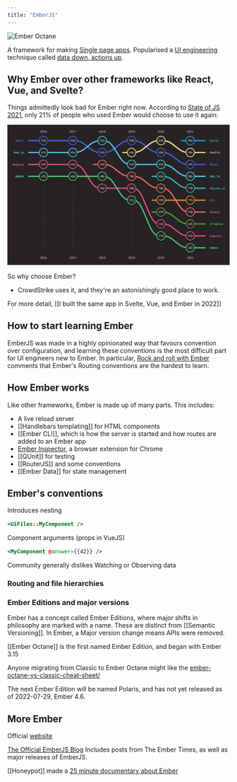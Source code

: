 ```yaml
---
title: "EmberJS"
---
```

![Ember Octane](https://emberjs.com/images/tomsters/octane750w-7d2b2a06bb1ba5c5dd1e3ad03dd5a873.webp)

A framework for making [Single page apps](notes/SPA). Popularised a [UI engineering](notes/UI%20engineering) technique called [data down, actions up](notes/Data_down_action_up).


## Why Ember over other frameworks like React, Vue, and Svelte? 

Things admittedly look bad for Ember right now. According to [State of JS 2021](https://2021.stateofjs.com/en-US/libraries/front-end-frameworks/front_end_frameworks_experience_ranking), only 21% of people who used Ember would choose to use it again:

![State of JS 2021 satisfaction graph ](notes/images/StateofJS_2021_satisfaction.png)

So why choose Ember?

- CrowdStrike uses it, and they're an astonishingly good place to work. 

For more detail, [[I built the same app in Svelte, Vue, and Ember in 2022]]

## How to start learning Ember

EmberJS was made in a highly opinionated way that favours convention over configuration, and learning these conventions is the most difficult part for UI engineers new to Ember. In particular, [Rock and roll with Ember](https://balinterdi.com/rock-and-roll-with-emberjs/) comments that Ember's Routing conventions are the hardest to learn.


## How Ember works

Like other frameworks, Ember is made up of many parts. This includes:

- A live reload server
- [[Handlebars templating]] for HTML components
- [[Ember CLI]], which is how the server is started and how routes are added to an Ember app
- [Ember Inspector](https://chrome.google.com/webstore/detail/ember-inspector/bmdblncegkenkacieihfhpjfppoconhi), a browser extension for Chrome
- [[QUnit]] for testing
- [[RouterJS]] and some conventions
- [[Ember Data]] for state management

## Ember's conventions


Introduces nesting
```handlebars
<UiFiles::MyComponent />
```



Component arguments (props in VueJS)
```handlebars
<MyComponent @answer={{42}} />
```

Community generally dislikes Watching or Observing data


### Routing and file hierarchies

### Ember Editions and major versions

Ember has a concept called Ember Editions, where major shifts in philosophy  are marked with a name. These are distinct from [[Semantic Versioning]]. In Ember, a Major version change means APIs were removed.
 
[[Ember Octane]] is the first named Ember Edition, and began with Ember 3.15

Anyone migrating from Classic to Ember Octane might like the [ember-octane-vs-classic-cheat-sheet/](https://ember-learn.github.io/ember-octane-vs-classic-cheat-sheet/)

The next Ember Edition will be named Polaris, and has not yet released as of 2022-07-29, Ember 4.6.

## More Ember

Official [website](https://emberjs.com/)

[The Official EmberJS Blog](https://blog.emberjs.com/) Includes posts from The Ember Times, as well as major releases of EmberJS.

[[Honeypot]] made a [25 minute documentary about Ember](https://youtu.be/Cvz-9ccflKQ)

[^1]: [State of JS 2021 Libraries changes over time](https://2021.stateofjs.com/en-US/libraries/tools_arrows)